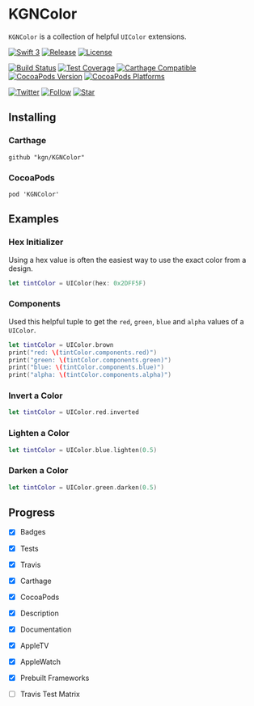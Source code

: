 # KGNColor

`KGNColor` is a collection of helpful `UIColor` extensions.

[![Swift 3](http://img.shields.io/badge/Swift-3-orange.svg)]()
[![Release](https://img.shields.io/github/release/kgn/KGNColor.svg)](/releases)
[![License](http://img.shields.io/badge/License-MIT-lightgrey.svg)](/LICENSE)

[![Build Status](https://travis-ci.org/kgn/KGNColor.svg)](https://travis-ci.org/kgn/KGNColor)
[![Test Coverage](http://img.shields.io/badge/Tests-100%25-green.svg)]()
[![Carthage Compatible](https://img.shields.io/badge/Carthage-Compatible-4BC51D.svg)](https://github.com/Carthage/Carthage)
[![CocoaPods Version](https://img.shields.io/cocoapods/v/KGNColor.svg)](https://cocoapods.org/pods/KGNColor)
[![CocoaPods Platforms](https://img.shields.io/cocoapods/p/KGNColor.svg)](https://cocoapods.org/pods/KGNColor)

[![Twitter](https://img.shields.io/badge/Twitter-@iamkgn-55ACEE.svg)](http://twitter.com/iamkgn)
[![Follow](https://img.shields.io/github/followers/kgn.svg?style=social&label=Follow%20%40kgn)](https://github.com/kgn)
[![Star](https://img.shields.io/github/stars/kgn/KGNColor.svg?style=social&label=Star)](https://github.com/kgn/KGNColor)

## Installing

### Carthage
```
github "kgn/KGNColor"
```

### CocoaPods
```
pod 'KGNColor'
```

## Examples

### Hex Initializer
Using a hex value is often the easiest way to use the exact color from a design.
``` Swift
let tintColor = UIColor(hex: 0x2DFF5F)
```

### Components
Used this helpful tuple to get the `red`, `green`, `blue` and `alpha` values of a `UIColor`.

``` Swift
let tintColor = UIColor.brown
print("red: \(tintColor.components.red)")
print("green: \(tintColor.components.green)")
print("blue: \(tintColor.components.blue)")
print("alpha: \(tintColor.components.alpha)")
```

### Invert a Color
``` Swift
let tintColor = UIColor.red.inverted
```

### Lighten a Color
``` Swift
let tintColor = UIColor.blue.lighten(0.5)
```

### Darken a Color
``` Swift
let tintColor = UIColor.green.darken(0.5)
```

## Progress
- [X] Badges
- [X] Tests
- [X] Travis
- [X] Carthage
- [X] CocoaPods
- [X] Description
- [X] Documentation
- [X] AppleTV
- [X] AppleWatch
- [X] Prebuilt Frameworks
- [ ] Travis Test Matrix

